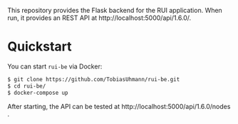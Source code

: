 This repository provides the Flask backend for the RUI application. When run, it provides an REST API
at http://localhost:5000/api/1.6.0/.

# Quickstart

You can start `rui-be` via Docker:

```bash
$ git clone https://github.com/TobiasUhmann/rui-be.git
$ cd rui-be/
$ docker-compose up
```

After starting, the API can be tested at http://localhost:5000/api/1.6.0/nodes .
